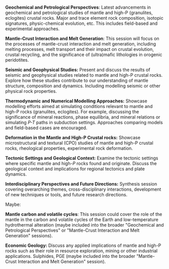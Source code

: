 **Geochemical and Petrological Perspectives**: Latest advancements in geochemical and petrological studies of mantle and high-P (granulites, eclogites) crustal rocks. Major and trace element rock composition, isotopic signatures, physic-chemical evolution, etc. This includes field-based and experimental approaches.

**Mantle-Crust Interaction and Melt Generation**: This session will focus on the processes of mantle-crust interaction and melt generation, including melting processes, melt transport and their impact on crustal evolution, crustal recycling, and the significance of (ultra)mafic lithologies in orogenic peridotites.

**Seismic and Geophysical Studies:** Present and discuss the results of seismic and geophysical studies related to mantle and high-P crustal rocks. Explore how these studies contribute to our understanding of mantle structure, composition and dynamics. Including modelling seismic or other physical rock properties.

**Thermodynamic and Numerical Modelling Approaches:** Showcase modelling efforts aimed at simulating conditions relevant to mantle and high-P rocks (granulites, eclogites). For example, discussing the significance of mineral reactions, phase equilibria, and mineral relations or simulating _P-T_ paths in subduction settings. Approaches comparing models and field-based cases are encouraged.

**Deformation in the Mantle and High-P Crustal rocks:** Showcase microstructural and textural (CPO) studies of mantle and high-P crustal rocks, rheological properties, experimental rock deformation.

**Tectonic Settings and Geological Context:** Examine the tectonic settings where specific mantle and high-*P* rocks found and originate. Discuss the geological context and implications for regional tectonics and plate dynamics.

**Interdisciplinary Perspectives and Future Directions:** Synthesis session covering overarching themes, cross-disciplinary interactions, development of new techniques or tools, and future research directions.



Maybe:

**Mantle carbon and volatile cycles**: This session could cover the role of the mantle in the carbon and volatile cycles of the Earth and low-temperature hydrothermal alteration (maybe included into the broader "Geochemical and Petrological Perspectives" or "Mantle-Crust Interaction and Melt Generation" sessions).

**Economic Geology:** Discuss any applied implications of mantle and high-P rocks such as their role in resource exploration, mining or other industrial applications. Sulphides, PGE (maybe included into the broader "Mantle-Crust Interaction and Melt Generation" session).







